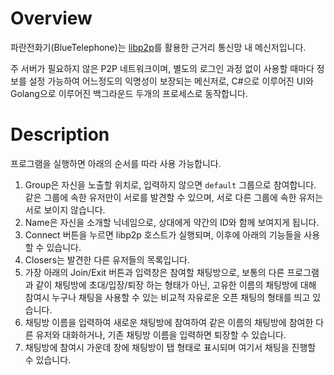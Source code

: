 # Overview

파란전화기(BlueTelephone)는 [libp2p](https://libp2p.io/)를 활용한 근거리 통신망 내 메신저입니다.

주 서버가 필요하지 않은 P2P 네트워크이며, 별도의 로그인 과정 없이 사용할 때마다 정보를 설정 가능하여 어느정도의 익명성이 보장되는 메신저로, C#으로 이루어진 UI와 Golang으로 이루어진 백그라운드 두개의 프로세스로 동작합니다.

# Description

프로그램을 실행하면 아래의 순서를 따라 사용 가능합니다.

1. Group은 자신을 노출할 위치로, 입력하지 않으면 `default` 그룹으로 참여합니다. 같은 그룹에 속한 유저만이 서로를 발견할 수 있으며, 서로 다른 그룹에 속한 유저는 서로 보이지 않습니다.
2. Name은 자신을 소개할 닉네임으로, 상대에게 약간의 ID와 함께 보여지게 됩니다.
3. Connect 버튼을 누르면 libp2p 호스트가 실행되며, 이후에 아래의 기능들을 사용할 수 있습니다.
4. Closers는 발견한 다른 유저들의 목록입니다.
5. 가장 아래의 Join/Exit 버튼과 입력창은 참여할 채팅방으로, 보통의 다른 프로그램과 같이 채팅방에 초대/입장/퇴장 하는 형태가 아닌, 고유한 이름의 채팅방에 대해 참여시 누구나 채팅을 사용할 수 있는 비교적 자유로운 오픈 채팅의 형태를 띄고 있습니다.
6. 채팅방 이름을 입력하여 새로운 채팅방에 참여하여 같은 이름의 채팅방에 참여한 다른 유저와 대화하거나, 기존 채팅방 이름을 입력하면 퇴장할 수 있습니다.
7. 채팅방에 참여시 가운데 창에 채팅방이 탭 형태로 표시되며 여기서 채팅을 진행할 수 있습니다.
